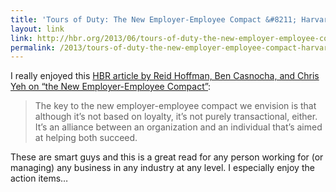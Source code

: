```yaml
---
title: 'Tours of Duty: The New Employer-Employee Compact &#8211; Harvard Business Review'
layout: link
link: http://hbr.org/2013/06/tours-of-duty-the-new-employer-employee-compact/ar/pr
permalink: /2013/tours-of-duty-the-new-employer-employee-compact-harvard-business-review/
---
```

I really enjoyed this [HBR article by Reid Hoffman, Ben Casnocha, and Chris Yeh on &#8220;the New Employer-Employee Compact&#8221;][1]:

> The key to the new employer-employee compact we envision is that although it’s not based on loyalty, it’s not purely transactional, either. It’s an alliance between an organization and an individual that’s aimed at helping both succeed. 

These are smart guys and this is a great read for any person working for (or managing) any business in any industry at any level. I especially enjoy the action items&#8230;

 [1]: http://hbr.org/2013/06/tours-of-duty-the-new-employer-employee-compact/ar/pr